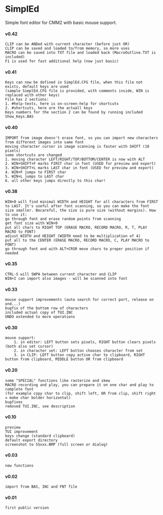 # SimplEd
Simple font editor for CMM2 with basic mouse support.

#### v0.42
	CLIP can be ANDed with current character (before just OR)
	CLIP can be saved and loaded to/from memory, so more uses
	MACRO can be saved into TXT file and loaded back (MacroOutline.TXT is included)
	F1 is used for fast additional help (now just basic)

#### v0.41
	Keys can now be defined in SimplEd.CFG file, when this file not exists, default keys are used
	(sample SimplEd.CFG file is provided, with comments inside, WIN is replaced with other keys)
	File has 2 sections:
	1. #help-texts, here is on-screen-help for skortcuts
	2. #shortcuts, here are the actuall keys
	Keys numbers for the section 2 can be found by running included Show_Keys.BAS
	
#### v0.40
	IMPORT from image doesn't erase font, so you can import new characters from different images into same font
	moving character cursor in image scanning is faster with SHIFT (10 pixels)
	some shortcuts are changed
	1. moving character LEFT/RIGHT/TOP/BOTTOM/CENTER is now with ALT
	2. WIN+SHIFT+F marks FIRST char in font (USED for preview and export)
	3. WIN+SHIFT+L marks LAST char in font (USED for preview and export)
	4. WIN+F jumps to FIRST char
	5. WIN+L jumps to LAST char
	6. all other keys jumps directly to this char!	

#### v0.38
	WIN+0 will find minimal WIDTH and HEIGHT for all characters from FIRST to LAST. It's useful after font scanning, so you can make the font size smaller. Becareful, the size is pure size (without margins). How to use it:
 	go through font and erase random points from scanning
 	get font size with WIN+0
 	put all chars to RIGHT TOP (ERASE MACRO, RECORD MACRO, R, T, PLAY MACRO to FONT)
 	adjust WIDTH and HEIGHT (WIDTH need to be multiplication of 4)
 	put all to the CENTER (ERASE MACRO, RECORD MACRO, C, PLAY MACRO to FONT)
 	go through font and with ALT+CRSR move chars to proper position if needed
	
#### v0.35
	CTRL-S will SWPA between current character and CLIP
	WIN+I can import also images - will be scanned into font

#### v0.33
	mouse support improvements (auto search for correct port, release on ond...)
	bugfix of the bottom row of characters
	included actual copy of TUI.INC
	UNDO extended to more operations
	
#### v0.30
	mouse support:
		1. in editor: LEFT button sets pixels, RIGHT button clears pixels (both also set cursor)
		2. in character set: LEFT button chooses character from set
		3. in CLIP: LEFT button copy active char to clipboard, RIGHT button from clipboard, MIDDLE button OR from clipboard  
	
#### v0.20
	some "SPECIAL" functions like rasterize and skew
	MACRO recording and play, you can prepare it on one char and play to complete font
	(for example copy char to clip, shift left, OR from clip, shift right = make char bolder horizontal)
	bugfixes
	removed TUI.INC, see description
	
#### v0.10
	preview
	TUI improvement
	keys change (standard clipboard)
	default export directory
	screenshot to SSxxx.BMP (full screen or dialog)

#### v0.03
	new functions
	
#### v0.02
	import from BAS, INC and FNT file

#### v0.01
	first public version
	
